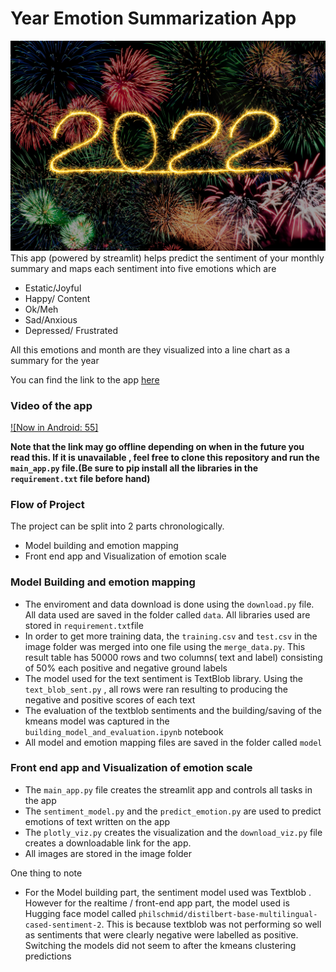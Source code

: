 # Year Emotion Summarization App
![image](images/moritz-knoringer-4_MwbIq0CME-unsplash.jpg)
This app (powered by streamlit) helps predict the sentiment of your monthly summary and maps each sentiment into five emotions which are 
- Estatic/Joyful
- Happy/ Content
- Ok/Meh
- Sad/Anxious
- Depressed/ Frustrated

All this emotions and month are they visualized into a line chart as a summary for the year

You can find the link to the app [here](http://52.90.71.18:8501/)

### Video of the app
[![Now in Android: 55]](streamlitapp.mov) 

**Note that the link may go offline depending on when in the future you read this. If it is unavailable , feel free to clone this repository and run the `main_app.py` file.(Be sure to pip install all the libraries in the `requirement.txt` file before hand)**

### Flow of Project
The project can be split into 2 parts chronologically.
- Model building and emotion mapping
- Front end app and Visualization of emotion scale

### Model Building and emotion mapping
- The enviroment and data download is done using the `download.py` file. All data used are saved in the folder called `data`. All libraries used are stored in `requirement.txt`file
- In order to get more training data, the `training.csv` and `test.csv` in the image folder was merged into one file  using the `merge_data.py`. This result table has 50000 rows and two columns( text and label) consisting of 50% each positive and negative ground labels
- The model used for the text sentiment is TextBlob library. Using the `text_blob_sent.py` , all rows were ran resulting to producing the negative and positive scores of each text
- The evaluation of the textblob sentiments and the building/saving of the kmeans model was captured in the `building_model_and_evaluation.ipynb` notebook
- All model and emotion mapping files are saved in the folder called `model`

### Front end app and Visualization of emotion scale
- The `main_app.py` file creates the streamlit app and controls all tasks in the app
- The `sentiment_model.py` and the `predict_emotion.py` are used to predict emotions of text written on the app
- The `plotly_viz.py` creates the visualization and the `download_viz.py` file creates a downloadable link for the app.
- All images are stored in the image folder

One thing to note
- For the Model building part, the sentiment model used was Textblob . However for the realtime / front-end app part, the model used is Hugging face model called `philschmid/distilbert-base-multilingual-cased-sentiment-2`. This is because textblob was not performing so well as sentiments that were clearly negative were labelled as positive. Switching the models did not seem to after the kmeans clustering predictions

